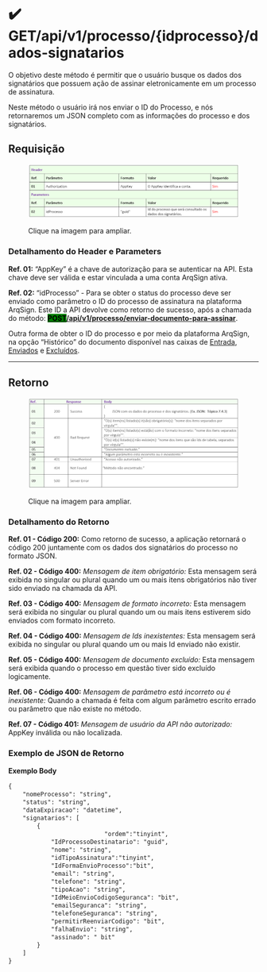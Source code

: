 # ✔️ GET/api/v1/processo/{idprocesso}/dados-signatarios

O objetivo deste método é permitir que o usuário busque os dados dos signatários que possuem ação de assinar eletronicamente em um processo de assinatura.

Neste método o usuário irá nos enviar o ID do Processo, e nós retornaremos um JSON completo com as informações do processo e dos signatários.

## Requisição

<figure><img src="../../../../.gitbook/assets/api11.png" alt=""><figcaption><p>Clique na imagem para ampliar.</p></figcaption></figure>

### Detalhamento do Header e Parameters

**Ref. 01:** “AppKey” é a chave de autorização para se autenticar na API. Esta chave deve ser válida e estar vinculada a uma conta ArqSign ativa.

**Ref. 02:** “idProcesso” - Para se obter o status do processo deve ser enviado como parâmetro o ID do processo de assinatura na plataforma ArqSign. Este ID a API devolve como retorno de sucesso, após a chamada do método: [<mark style="background-color:green;">**POST**</mark>**​/api​/v1​/processo​/enviar-documento-para-assinar**](post-api-v1-processo-enviar-documento-para-assinar.md).

Outra forma de obter o ID do processo e por meio da plataforma ArqSign, na opção “Histórico” do documento disponível nas caixas de [Entrada](../../../../caixa-postal/caixa-de-entrada.md), [Enviados](../../../../caixa-postal/enviados.md) e [Excluídos](../../../../caixa-postal/excluidos.md).&#x20;

***

## Retorno

<figure><img src="../../../../.gitbook/assets/api12.png" alt=""><figcaption><p>Clique na imagem para ampliar.</p></figcaption></figure>

### Detalhamento do Retorno

**Ref. 01 - Código 200:** Como retorno de sucesso, a aplicação retornará o código 200 juntamente com os dados dos signatários do processo no formato JSON.&#x20;

**Ref. 02 - Código 400:** _Mensagem de item obrigatório:_ Esta mensagem será exibida no singular ou plural quando um ou mais itens obrigatórios não tiver sido enviado na chamada da API.

**Ref. 03 - Código 400:** _Mensagem de formato incorreto:_ Esta mensagem será exibida no singular ou plural quando um ou mais itens estiverem sido enviados com formato incorreto.

**Ref. 04 - Código 400:** _Mensagem de Ids inexistentes:_ Esta mensagem será exibida no singular ou plural quando um ou mais Id enviado não existir.

**Ref. 05 - Código 400:** _Mensagem de documento excluído:_ Esta mensagem será exibida quando o processo em questão tiver sido excluído logicamente.

**Ref. 06 - Código 400:** _Mensagem de parâmetro está incorreto ou é inexistente:_ Quando a chamada é feita com algum parâmetro escrito errado ou parâmetro que não existe no método.

**Ref. 07 - Código 401:** _Mensagem de usuário da API não autorizado:_ AppKey inválida ou não localizada.

### Exemplo de JSON de Retorno

**Exemplo Body**

```
{
    "nomeProcesso": "string",
    "status": "string",
    "dataExpiracao": "datetime",
    "signatarios": [
        {
                           "ordem":"tinyint",
            "IdProcessoDestinatario": "guid",
            "nome": "string",
            "idTipoAssinatura":"tinyint",
            "IdFormaEnvioProcesso":"bit",
            "email": "string",
            "telefone": "string",
            "tipoAcao": "string",
            "IdMeioEnvioCodigoSeguranca": "bit",
            "emailSeguranca": "string",
            "telefoneSeguranca": "string",
            "permitirReenviarCodigo": "bit",
            "falhaEnvio": "string",
            "assinado": " bit"
        }
    ]
}
```
